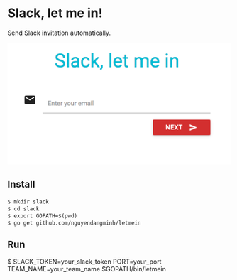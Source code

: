 # Slack, let me in!

Send Slack invitation automatically.

![Slack, let me in](https://github.com/nguyendangminh/letmein/blob/master/screenshot.png)

## Install
```
$ mkdir slack
$ cd slack
$ export GOPATH=$(pwd)
$ go get github.com/nguyendangminh/letmein
```

## Run
$ SLACK_TOKEN=your_slack_token PORT=your_port TEAM_NAME=your_team_name $GOPATH/bin/letmein
